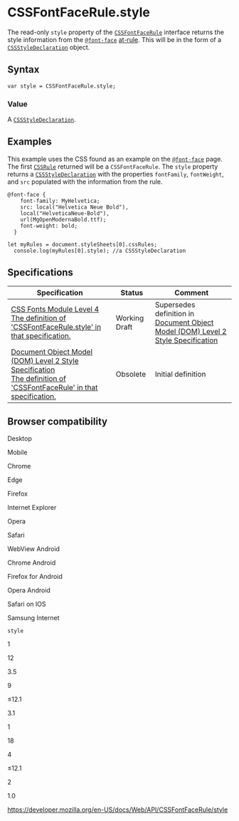 # CSSFontFaceRule.style

The read-only `style` property of the [`CSSFontFaceRule`](../cssfontfacerule) interface returns the style information from the [`@font-face`](https://developer.mozilla.org/en-US/docs/Web/CSS/@font-face) [at-rule](https://developer.mozilla.org/en-US/docs/Web/CSS/At-rule). This will be in the form of a [`CSSStyleDeclaration`](../cssstyledeclaration) object.

## Syntax

    var style = CSSFontFaceRule.style;

### Value

A [`CSSStyleDeclaration`](../cssstyledeclaration).

## Examples

This example uses the CSS found as an example on the [`@font-face`](https://developer.mozilla.org/en-US/docs/Web/CSS/@font-face) page. The first [`CSSRule`](../cssrule) returned will be a `CSSFontFaceRule`. The `style` property returns a [`CSSStyleDeclaration`](../cssstyledeclaration) with the properties `fontFamily`, `fontWeight`, and `src` populated with the information from the rule.

    @font-face {
        font-family: MyHelvetica;
        src: local("Helvetica Neue Bold"),
        local("HelveticaNeue-Bold"),
        url(MgOpenModernaBold.ttf);
        font-weight: bold;
      }

    let myRules = document.styleSheets[0].cssRules;
      console.log(myRules[0].style); //a CSSStyleDeclaration

## Specifications

<table><thead><tr class="header"><th>Specification</th><th>Status</th><th>Comment</th></tr></thead><tbody><tr class="odd"><td><a href="https://drafts.csswg.org/css-fonts-4/#dom-cssfontfacerule-style">CSS Fonts Module Level 4<br />
<span class="small">The definition of 'CSSFontFaceRule.style' in that specification.</span></a></td><td><span class="spec-wd">Working Draft</span></td><td>Supersedes definition in <a href="https://www.w3.org/TR/DOM-Level-2-Style/">Document Object Model (DOM) Level 2 Style Specification</a></td></tr><tr class="even"><td><a href="https://www.w3.org/TR/DOM-Level-2-Style/css.html#CSS-CSSFontFaceRule">Document Object Model (DOM) Level 2 Style Specification<br />
<span class="small">The definition of 'CSSFontFaceRule' in that specification.</span></a></td><td><span class="spec-obsolete">Obsolete</span></td><td>Initial definition</td></tr></tbody></table>

## Browser compatibility

Desktop

Mobile

Chrome

Edge

Firefox

Internet Explorer

Opera

Safari

WebView Android

Chrome Android

Firefox for Android

Opera Android

Safari on IOS

Samsung Internet

`style`

1

12

3.5

9

≤12.1

3.1

1

18

4

≤12.1

2

1.0

<a href="https://developer.mozilla.org/en-US/docs/Web/API/CSSFontFaceRule/style" class="_attribution-link">https://developer.mozilla.org/en-US/docs/Web/API/CSSFontFaceRule/style</a>
